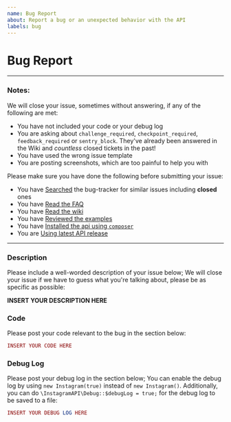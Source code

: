 ```yaml
---
name: Bug Report
about: Report a bug or an unexpected behavior with the API 
labels: bug
---
```

# Bug Report

---

### Notes:
We will close your issue, sometimes without answering, if any of the following are met:
* You have not included your code or your debug log
* You are asking about `challenge_required`, `checkpoint_required`, `feedback_required` or `sentry_block`. They've already been answered in the Wiki and *countless* closed tickets in the past!
* You have used the wrong issue template
* You are posting screenshots, which are too painful to help you with 

Please make sure you have done the following before submitting your issue:
* You have [Searched](https://github.com/mgp25/Instagram-API/search?type=Issues) the bug-tracker for similar issues including **closed** ones
* You have [Read the FAQ](https://github.com/mgp25/Instagram-API/wiki/FAQ)
* You have [Read the wiki](https://github.com/mgp25/Instagram-API/wiki)
* You have [Reviewed the examples](https://github.com/mgp25/Instagram-API/tree/master/examples)
* You have [Installed the api using ``composer``](https://github.com/mgp25/Instagram-API#installation)
* You are [Using latest API release](https://github.com/mgp25/Instagram-API/releases)

---

### Description
Please include a well-worded description of your issue below; We will close your issue if we have to guess what you're talking about, please be as specific as possible:

__INSERT YOUR DESCRIPTION HERE__

### Code
Please post your code relevant to the bug in the section below:
```php
INSERT YOUR CODE HERE
``` 

### Debug Log
Please post your debug log in the section below; You can enable the debug log by using `new Instagram(true)` instead of `new Instagram()`. Additionally, you can do `\InstagramAPI\Debug::$debugLog = true;` for the debug log to be saved to a file:
```php
INSERT YOUR DEBUG LOG HERE
```
